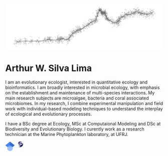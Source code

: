 <img src="Pictures/DoisIrmaos.png" alt="hi" class="inline"/>

# Arthur W. Silva Lima

I am an evolutionary ecologist, interested in quantitative ecology and bioinformatics. I am broadly interested in microbial ecology, with emphasis on the establishment and maintenance of multi-species interactions. My main research subjects are microalgae, bacteria and coral associated microbiomes. In my research, I combine experimental manipulation
and field work with individual-based modeling techniques to understand the interplay of ecological and evolutionary processes.

I have a BSc degree at Ecology, MSc at Computaional Modeling and DSc at Biodiversity and Evolutionary Biology. I curently work as a research technician at the Marine Phytoplankton laboratory, at UFRJ. 

[<img align="center" src="Pictures/Google.png" width="30"/>](https://scholar.google.com/citations?user=IRempwYAAAAJ&hl=pt-BR)
[<img src="Pictures/lattes.jpeg" width="30"/>](http://lattes.cnpq.br/0748728586772601)
